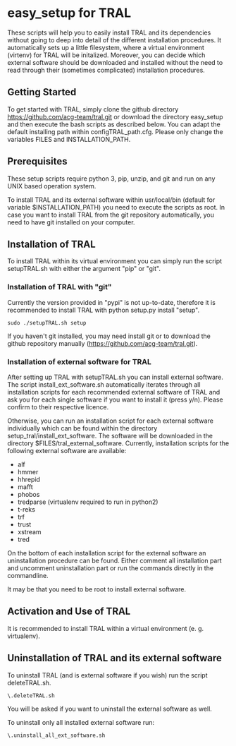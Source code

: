 # easy_setup for TRAL

These scripts will help you to easily install TRAL and its dependencies without going to deep into detail of the different installation procedures.
It automatically sets up a little filesystem, where a virtual environment (virtenv) for TRAL will be initalized.
Moreover, you can decide which external software should be downloaded and installed without the need to read through their (sometimes complicated) installation procedures.

## Getting Started

To get started with TRAL, simply clone the github directory https://github.com/acg-team/tral.git or download the directory easy_setup and then execute the bash scripts as described below.
You can adapt the default installing path within configTRAL_path.cfg. Please only change the variables FILES and INSTALLATION_PATH.

## Prerequisites

These setup scripts require python 3, pip, unzip, and git and run on any UNIX based operation system.

To install TRAL and its external software within usr/local/bin (default for variable $INSTALLATION_PATH) you need to execute the scripts as root.
In case you want to install TRAL from the git repository automatically, you need to have git installed on your computer.

## Installation of TRAL

To install TRAL within its virtual environment you can simply run the script setupTRAL.sh with either the argument "pip" or "git".

### Installation of TRAL with "git"

Currently the version provided in "pypi" is not up-to-date, therefore it is recommended to install TRAL with python setup.py install "setup".

```
sudo ./setupTRAL.sh setup
```
If you haven't git installed, you may need install git or to download the github repository manually (https://github.com/acg-team/tral.git).


### Installation of external software for TRAL

After setting up TRAL with setupTRAL.sh you can install external software. 
The script install_ext_software.sh automatically iterates through all installation scripts for each recommended external software of TRAL and ask you for each single software if you want to install it (press y/n). Please confirm to their respective licence.

Otherwise, you can run an installation script for each external software individually which can be found within the directory setup_tral/install_ext_software.
The software will be downloaded in the directory $FILES/tral_external_software.
Currently, installation scripts for the following external software are available:

- alf
- hmmer
- hhrepid
- mafft
- phobos
- tredparse  (virtualenv required to run in python2)
- t-reks
- trf
- trust
- xstream
- tred

On the bottom of each installation script for the external software an uninstallation procedure can be found.
Either comment all installation part and uncomment uninstallation part or run the commands directly in the commandline.

It may be that you need to be root to install external software.

## Activation and Use of TRAL

It is recommended to install TRAL within a virtual environment (e. g. virtualenv).

## Uninstallation of TRAL and its external software

To uninstall TRAL (and is external software if you wish) run the script deleteTRAL.sh.

```
\.deleteTRAL.sh
```
You will be asked if you want to uninstall the external software as well.

To uninstall only all installed external software run:

```
\.uninstall_all_ext_software.sh
```
